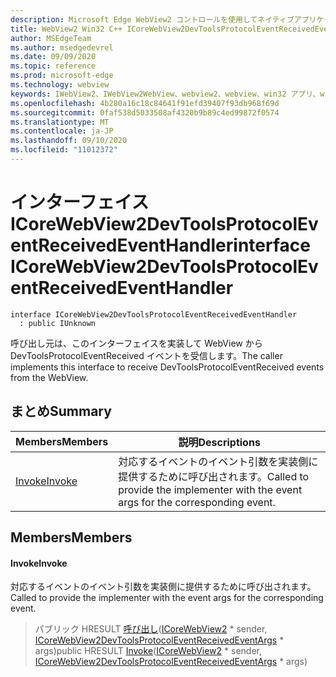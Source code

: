 ```yaml
---
description: Microsoft Edge WebView2 コントロールを使用してネイティブアプリケーションに web 技術 (HTML、CSS、JavaScript) を埋め込む
title: WebView2 Win32 C++ ICoreWebView2DevToolsProtocolEventReceivedEventHandler
author: MSEdgeTeam
ms.author: msedgedevrel
ms.date: 09/09/2020
ms.topic: reference
ms.prod: microsoft-edge
ms.technology: webview
keywords: IWebView2、IWebView2WebView、webview2、webview、win32 アプリ、win32、edge、ICoreWebView2、ICoreWebView2Controller、browser control、edge html、ICoreWebView2DevToolsProtocolEventReceivedEventHandler
ms.openlocfilehash: 4b280a16c18c84641f91efd39407f93db968f69d
ms.sourcegitcommit: 0faf538d5033508af4320b9b89c4ed99872f0574
ms.translationtype: MT
ms.contentlocale: ja-JP
ms.lasthandoff: 09/10/2020
ms.locfileid: "11012372"
---
```

# <span data-ttu-id="b04f6-104">インターフェイス ICoreWebView2DevToolsProtocolEventReceivedEventHandler</span><span class="sxs-lookup"><span data-stu-id="b04f6-104">interface ICoreWebView2DevToolsProtocolEventReceivedEventHandler</span></span> 

```
interface ICoreWebView2DevToolsProtocolEventReceivedEventHandler
  : public IUnknown
```

<span data-ttu-id="b04f6-105">呼び出し元は、このインターフェイスを実装して WebView から DevToolsProtocolEventReceived イベントを受信します。</span><span class="sxs-lookup"><span data-stu-id="b04f6-105">The caller implements this interface to receive DevToolsProtocolEventReceived events from the WebView.</span></span>

## <span data-ttu-id="b04f6-106">まとめ</span><span class="sxs-lookup"><span data-stu-id="b04f6-106">Summary</span></span>

 <span data-ttu-id="b04f6-107">Members</span><span class="sxs-lookup"><span data-stu-id="b04f6-107">Members</span></span>                        | <span data-ttu-id="b04f6-108">説明</span><span class="sxs-lookup"><span data-stu-id="b04f6-108">Descriptions</span></span>
--------------------------------|---------------------------------------------
[<span data-ttu-id="b04f6-109">Invoke</span><span class="sxs-lookup"><span data-stu-id="b04f6-109">Invoke</span></span>](#invoke) | <span data-ttu-id="b04f6-110">対応するイベントのイベント引数を実装側に提供するために呼び出されます。</span><span class="sxs-lookup"><span data-stu-id="b04f6-110">Called to provide the implementer with the event args for the corresponding event.</span></span>

## <span data-ttu-id="b04f6-111">Members</span><span class="sxs-lookup"><span data-stu-id="b04f6-111">Members</span></span>

#### <span data-ttu-id="b04f6-112">Invoke</span><span class="sxs-lookup"><span data-stu-id="b04f6-112">Invoke</span></span> 

<span data-ttu-id="b04f6-113">対応するイベントのイベント引数を実装側に提供するために呼び出されます。</span><span class="sxs-lookup"><span data-stu-id="b04f6-113">Called to provide the implementer with the event args for the corresponding event.</span></span>

> <span data-ttu-id="b04f6-114">パブリック HRESULT [呼び出し](#invoke)([ICoreWebView2](icorewebview2.md) \* sender, [ICoreWebView2DevToolsProtocolEventReceivedEventArgs](icorewebview2devtoolsprotocoleventreceivedeventargs.md) \* args)</span><span class="sxs-lookup"><span data-stu-id="b04f6-114">public HRESULT [Invoke](#invoke)([ICoreWebView2](icorewebview2.md) \* sender, [ICoreWebView2DevToolsProtocolEventReceivedEventArgs](icorewebview2devtoolsprotocoleventreceivedeventargs.md) \* args)</span></span>

